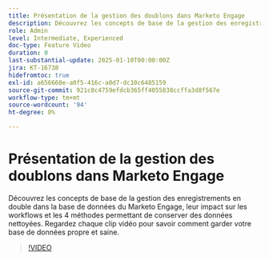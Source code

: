 ```yaml
---
title: Présentation de la gestion des doublons dans Marketo Engage
description: Découvrez les concepts de base de la gestion des enregistrements en double dans la base de données du Marketo Engage, leur impact sur les workflows et les 4 méthodes permettant de conserver des données nettoyées. Regardez chaque clip vidéo pour savoir comment garder votre base de données propre et saine.
role: Admin
level: Intermediate, Experienced
doc-type: Feature Video
duration: 0
last-substantial-update: 2025-01-10T00:00:00Z
jira: KT-16738
hidefromtoc: true
exl-id: a656660e-a0f5-416c-a0d7-dc10c6485159
source-git-commit: 921c8c4759efdcb365ff4055838ccffa3d8f567e
workflow-type: tm+mt
source-wordcount: '94'
ht-degree: 0%

---
```


# Présentation de la gestion des doublons dans Marketo Engage

Découvrez les concepts de base de la gestion des enregistrements en double dans la base de données du Marketo Engage, leur impact sur les workflows et les 4 méthodes permettant de conserver des données nettoyées. Regardez chaque clip vidéo pour savoir comment garder votre base de données propre et saine.

>[!VIDEO](https://video.tv.adobe.com/v/3441776/?learn=on&enablevpops)
